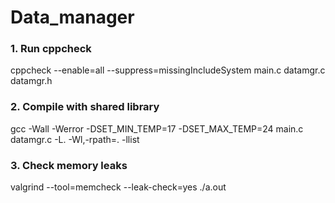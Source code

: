 # Data_manager
### 1. Run cppcheck
cppcheck --enable=all --suppress=missingIncludeSystem main.c datamgr.c datamgr.h
### 2. Compile with shared library
gcc -Wall -Werror -DSET_MIN_TEMP=17 -DSET_MAX_TEMP=24 main.c datamgr.c -L. -Wl,-rpath=. -llist
### 3. Check memory leaks
valgrind --tool=memcheck --leak-check=yes ./a.out
